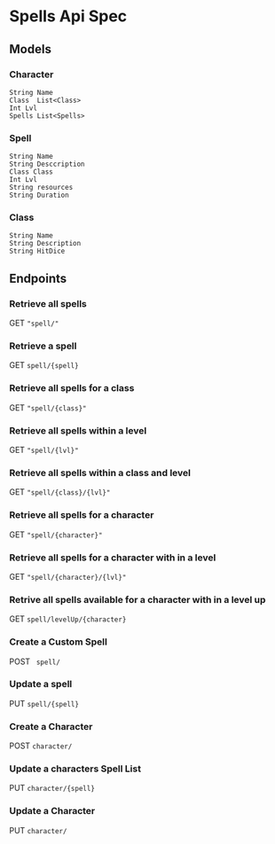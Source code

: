 # Spells Api Spec

## Models
### Character

```
String Name
Class  List<Class>
Int Lvl
Spells List<Spells>
```
### Spell

```
String Name
String Desccription
Class Class
Int Lvl
String resources
String Duration
```

### Class

```
String Name
String Description
String HitDice
```
## Endpoints
### Retrieve all spells
GET ` "spell/" `

### Retrieve a spell
GET ` spell/{spell} `

### Retrieve all spells for a class
GET ` "spell/{class}" `

### Retrieve all spells within a level
GET ` "spell/{lvl}" `

### Retrieve all spells within a class and level
GET ` "spell/{class}/{lvl}" `

### Retrieve all spells for a character
GET ` "spell/{character}" `

### Retrieve all spells for a character with in a level
GET ` "spell/{character}/{lvl}" `

### Retrive all spells available for a character with in a level up
GET ` spell/levelUp/{character} `

### Create a Custom Spell
POST ` spell/`

### Update a spell
PUT ` spell/{spell} `

### Create a Character
POST ` character/ `

### Update a characters Spell List
PUT ` character/{spell} `

### Update a Character
PUT ` character/ `
